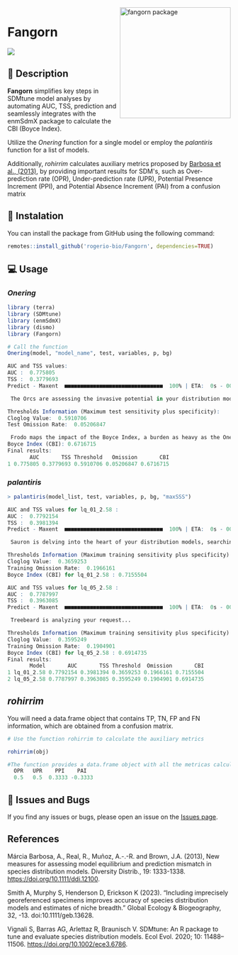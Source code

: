 
<img src="https://github.com/rogerio-bio/Fangorn/assets/90930770/17034e97-f469-4b02-b1b3-c7afc326ec24" alt="fangorn package" min-width="200px" max-width="200px" width="250px" align="right">

# Fangorn
<img src="https://img.shields.io/badge/R_package-3276b5" />

## 📃 Description

**Fangorn** simplifies key steps in SDMtune model analyses by automating AUC, TSS, prediction and seamlessly integrates with the enmSdmX package to calculate the CBI (Boyce Index).

Utilize the *Onering* function for a single model or employ the *palantiris* function for a list of models.

Additionally, *rohirrim* calculates auxiliary metrics proposed by [Barbosa et al., (2013)](https://onlinelibrary.wiley.com/doi/10.1111/ddi.12100), by providing important results for SDM's, such as Over-prediction rate (OPR), Under-prediction rate (UPR), Potential Presence Increment (PPI), and Potential Absence Increment (PAI) from a confusion matrix

## 🚀 Instalation

You can install the package from GitHub using the following command:

``` r
remotes::install_github('rogerio-bio/Fangorn', dependencies=TRUE)
```

## 💻 Usage

### *Onering*
``` r
library (terra)
library (SDMtune)
library (enmSdmX)
library (dismo)
library (Fangorn)

# Call the function
Onering(model, "model_name", test, variables, p, bg)

AUC and TSS values:
AUC :  0.775805 
TSS :  0.3779693 
Predict - Maxent  ■■■■■■■■■■■■■■■■■■■■■■■■■■■■■■■  100% | ETA:  0s - 00:03:46.6

 The Orcs are assessing the invasive potential in your distribution models...

Thresholds Information (Maximum test sensitivity plus specificity):
Cloglog Value:  0.5910706 
Test Omission Rate:  0.05206847 

 Frodo maps the impact of the Boyce Index, a burden as heavy as the One Ring.. 
Boyce Index (CBI): 0.6716715 
Final results:
       AUC       TSS Threshold   Omission       CBI
1 0.775805 0.3779693 0.5910706 0.05206847 0.6716715

```
### *palantiris*

``` r
> palantiris(model_list, test, variables, p, bg, "maxSSS")

AUC and TSS values for lq_01_2.58 :
AUC :  0.7792154 
TSS :  0.3981394 
Predict - Maxent  ■■■■■■■■■■■■■■■■■■■■■■■■■■■■■■■  100% | ETA:  0s - 00:03:25.9

 Sauron is delving into the heart of your distribution models, searching for control... 

Thresholds Information (Maximum training sensitivity plus specificity) for lq_01_2.58 :
Cloglog Value:  0.3659253 
Training Omission Rate:  0.1966161 
Boyce Index (CBI) for lq_01_2.58 : 0.7155504 

AUC and TSS values for lq_05_2.58 :
AUC :  0.7787997 
TSS :  0.3963085 
Predict - Maxent  ■■■■■■■■■■■■■■■■■■■■■■■■■■■■■■■  100% | ETA:  0s - 00:03:22.6

 Treebeard is analyzing your request... 

Thresholds Information (Maximum training sensitivity plus specificity) for lq_05_2.58 :
Cloglog Value:  0.3595249 
Training Omission Rate:  0.1904901 
Boyce Index (CBI) for lq_05_2.58 : 0.6914735 
Final results:
       Model       AUC       TSS Threshold  Omission       CBI
1 lq_01_2.58 0.7792154 0.3981394 0.3659253 0.1966161 0.7155504
2 lq_05_2.58 0.7787997 0.3963085 0.3595249 0.1904901 0.6914735
```

## *rohirrim*

You will need a data.frame object that contains TP, TN, FP and FN information, which are obtained from a confusion matrix.

``` r
# Use the function rohirrim to calculate the auxiliary metrics

rohirrim(obj)

#The function provides a data.frame object with all the metricas calculated
  OPR   UPR    PPI    PAI
  0.5   0.5  0.3333 -0.3333
```

## 👾 Issues and Bugs

If you find any issues or bugs, please open an issue on the [Issues page](https://github.com/rogerio-bio/Fangorn/issues).

## References
Márcia Barbosa, A., Real, R., Muñoz, A.-.-R. and Brown, J.A. (2013), New measures for assessing model equilibrium and prediction mismatch in species distribution models. Diversity Distrib., 19: 1333-1338. https://doi.org/10.1111/ddi.12100.

Smith A, Murphy S, Henderson D, Erickson K (2023). “Including imprecisely georeferenced specimens improves accuracy of species distribution models and estimates of niche breadth.” Global Ecology & Biogeography, 32, -13. doi:10.1111/geb.13628. 

Vignali S, Barras AG, Arlettaz R, Braunisch V. SDMtune: An R package to tune and evaluate species distribution models. Ecol Evol. 2020; 10: 11488–11506. https://doi.org/10.1002/ece3.6786.
